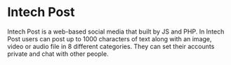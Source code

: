 # Intech Post
Intech Post is a web-based social media that built by JS and PHP.
In Intech Post users can post up to 1000 characters of text along with an image, video or audio file in 8 different categories.
They can set their accounts private and chat with other people.
